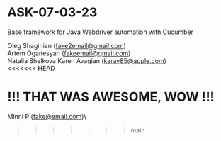 # ASK-07-03-23

Base framework for Java Webdriver automation with Cucumber

Oleg Shaginian (fake2email@gmail.com)\
Artem Oganesyan (fakeemail@gmail.com)\
Natalia Shelkova
Karen Avagian (karav85@apple.com)\
<<<<<<< HEAD

!!! THAT WAS AWESOME, WOW !!!
=======
Minni P (fake@email.com)\
>>>>>>> main
